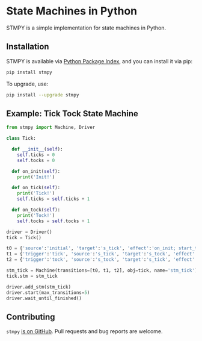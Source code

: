 # State Machines in Python

STMPY is a simple implementation for state machines in Python.


## Installation

STMPY is available via [Python Package Index](https://pypi.org/project/stmpy/), and you can install it via pip: 

```bash
pip install stmpy
```

To upgrade, use:

```bash
pip install --upgrade stmpy
```



## Example: Tick Tock State Machine

```python
from stmpy import Machine, Driver

class Tick:

  def __init__(self):
    self.ticks = 0
    self.tocks = 0

  def on_init(self):
    print('Init!')

  def on_tick(self):
    print('Tick!')
    self.ticks = self.ticks + 1

  def on_tock(self):
    print('Tock!')
    self.tocks = self.tocks + 1

driver = Driver()
tick = Tick()

t0 = {'source':'initial', 'target':'s_tick', 'effect':'on_init; start_timer("tick", 1000)'}
t1 = {'trigger':'tick', 'source':'s_tick', 'target':'s_tock', 'effect':'on_tick; start_timer("tock", 1000)'}
t2 = {'trigger':'tock', 'source':'s_tock', 'target':'s_tick', 'effect':'on_tock; start_timer("tick", 1000)'}

stm_tick = Machine(transitions=[t0, t1, t2], obj=tick, name='stm_tick')
tick.stm = stm_tick

driver.add_stm(stm_tick)
driver.start(max_transitions=5)
driver.wait_until_finished()
```

## Contributing

`stmpy` [is on GitHub](https://github.com/falkr/stmpy). 
Pull requests and bug reports are welcome.






